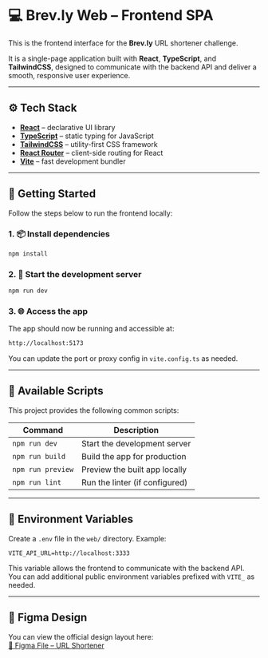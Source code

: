 # 💻 Brev.ly Web – Frontend SPA

This is the frontend interface for the **Brev.ly** URL shortener challenge.

It is a single-page application built with **React**, **TypeScript**, and **TailwindCSS**, designed to communicate with the backend API and deliver a smooth, responsive user experience.

---

## ⚙️ Tech Stack

- **[React](https://react.dev)** – declarative UI library  
- **[TypeScript](https://www.typescriptlang.org)** – static typing for JavaScript  
- **[TailwindCSS](https://tailwindcss.com)** – utility-first CSS framework  
- **[React Router](https://reactrouter.com)** – client-side routing for React  
- **[Vite](https://vitejs.dev)** – fast development bundler  

---

## 🚀 Getting Started

Follow the steps below to run the frontend locally:

### 1. 📦 Install dependencies

```bash
npm install
```

### 2. 🧪 Start the development server

```bash
npm run dev
```

### 3. 🌐 Access the app

The app should now be running and accessible at:

```bash
http://localhost:5173
```

You can update the port or proxy config in `vite.config.ts` as needed.

---

## 📂 Available Scripts

This project provides the following common scripts:

| Command           | Description                          |
|-------------------|--------------------------------------|
| `npm run dev`     | Start the development server         |
| `npm run build`   | Build the app for production         |
| `npm run preview` | Preview the built app locally        |
| `npm run lint`    | Run the linter (if configured)       |

---

## 📄 Environment Variables

Create a `.env` file in the `web/` directory. Example:

```env
VITE_API_URL=http://localhost:3333
```

This variable allows the frontend to communicate with the backend API.  
You can add additional public environment variables prefixed with `VITE_` as needed.

---

## 🎨 Figma Design

You can view the official design layout here:  
[🔗 Figma File – URL Shortener](https://www.figma.com/community/file/1477335071553579816/encurtador-de-links)